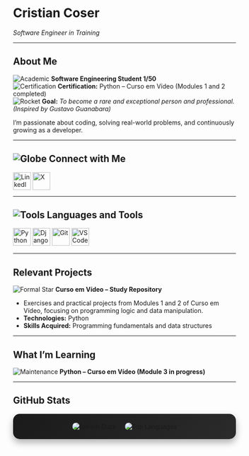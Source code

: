 # Cristian Coser  
*Software Engineer in Training*

---

## About Me  
![Academic](https://img.icons8.com/color/26/000000/student-male.png) **Software Engineering Student 1/50**  
![Certification](https://img.icons8.com/color/26/000000/certificate.png) **Certification:** Python – Curso em Vídeo (Modules 1 and 2 completed)  
![Rocket](https://img.icons8.com/color/26/000000/rocket.png) **Goal:** *To become a rare and exceptional person and professional. (Inspired by Gustavo Guanabara)*  

I’m passionate about coding, solving real-world problems, and continuously growing as a developer.

---

## ![Globe](https://img.icons8.com/color/26/000000/globe--v1.png) Connect with Me  
<p align="left">
<a href="https://www.linkedin.com/in/tiago-cristian-coser-207617356/" target="_blank"><img align="center" src="https://img.icons8.com/color/40/000000/linkedin.png" alt="LinkedIn" width="40" height="40"/></a>  
<a href="https://x.com/criscoserr" target="_blank"><img align="center" src="https://img.icons8.com/color/40/000000/twitterx.png" alt="X" width="40" height="40"/></a>  
</p>

---

## ![Tools](https://img.icons8.com/ios-filled/26/4a90e2/settings.png) Languages and Tools  
<p align="left">
<a href="https://www.python.org" target="_blank" rel="noreferrer"><img src="https://img.icons8.com/color/40/000000/python.png" alt="Python" width="40" height="40"/></a>  
<a href="https://www.djangoproject.com/" target="_blank" rel="noreferrer"><img src="https://img.icons8.com/color/40/000000/django.png" alt="Django" width="40" height="40"/></a>  
<a href="https://git-scm.com/" target="_blank" rel="noreferrer"><img src="https://img.icons8.com/color/40/000000/git.png" alt="Git" width="40" height="40"/></a>  
<a href="https://code.visualstudio.com/" target="_blank" rel="noreferrer"><img src="https://img.icons8.com/color/40/000000/visual-studio-code-2019.png" alt="VSCode" width="40" height="40"/></a>  
</p>

---

## Relevant Projects  
![Formal Star](https://img.icons8.com/ios-filled/20/4a90e2/star--v1.png) **Curso em Vídeo – Study Repository**  
- Exercises and practical projects from Modules 1 and 2 of Curso em Vídeo, focusing on programming logic and data manipulation.  
- **Technologies:** Python  
- **Skills Acquired:** Programming fundamentals and data structures  

---

## What I’m Learning  
![Maintenance](https://img.icons8.com/color/26/000000/maintenance.png) **Python – Curso em Vídeo (Module 3 in progress)**  

---

## GitHub Stats  
<div align="center" style="display: flex; flex-wrap: wrap; gap: 20px; justify-content: center; padding: 20px; background: linear-gradient(135deg, #1a1a1a, #2b2b2b); border-radius: 15px; box-shadow: 0 8px 16px rgba(0, 0, 0, 0.3);">
  <img src="https://github-readme-stats.vercel.app/api?username=criscoser&show_icons=true&theme=dracula&hide_border=true&include_all_commits=true&count_private=true" alt="GitHub Stats" style="max-width: 420px; border-radius: 10px; transition: transform 0.3s ease;" onmouseover="this.style.transform='scale(1.05)';" onmouseout="this.style.transform='scale(1)';"/>
  <img src="https://github-readme-stats.vercel.app/api/top-langs/?username=criscoser&layout=compact&theme=dracula&hide_border=true&langs_count=8" alt="Top Languages" style="max-width: 320px; border-radius: 10px; transition: transform 0.3s ease;" onmouseover="this.style.transform='scale(1.05)';" onmouseout="this.style.transform='scale(1)';"/>
</div>
